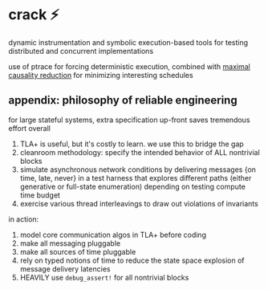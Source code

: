 # crack :zap:

dynamic instrumentation and symbolic execution-based tools for testing distributed and concurrent implementations

use of ptrace for forcing deterministic execution, combined with [maximal causality reduction](https://parasol.tamu.edu/~jeff/academic/mcr.pdf) for minimizing interesting schedules

## appendix: philosophy of reliable engineering

for large stateful systems, extra specification up-front saves tremendous effort overall

1. TLA+ is useful, but it's costly to learn. we use this to bridge the gap
1. cleanroom methodology: specify the intended behavior of ALL nontrivial blocks
1. simulate asynchronous network conditions by delivering messages {on time, late, never}
   in a test harness that explores different paths (either generative or
   full-state enumeration) depending on testing compute time budget
1. exercise various thread interleavings to draw out violations of invariants

in action:

1. model core communication algos in TLA+ before coding
1. make all messaging pluggable 
1. make all sources of time pluggable
1. rely on typed notions of time to reduce the state space explosion of message
   delivery latencies
1. HEAVILY use `debug_assert!` for all nontrivial blocks
